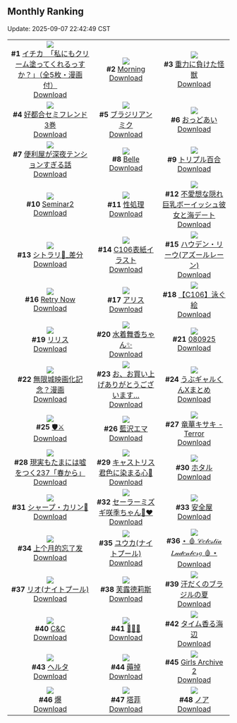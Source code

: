 ## Monthly Ranking
Update: 2025-09-07 22:42:49 CST

|      |      |      |
| :----: | :----: | :----: |
| ![](https://i.pixiv.re/c/240x480/img-master/img/2025/08/10/11/00/11/133701916_p0_master1200.jpg)<br>**#1** [イチカ　「私にもクリーム塗ってくれるっすか？」（全5枚・漫画付）](https://www.pixiv.net/artworks/133701916)<br>[Download](https://i.pixiv.re/img-original/img/2025/08/10/11/00/11/133701916_p0.jpg) | ![](https://i.pixiv.re/c/240x480/img-master/img/2025/08/10/12/49/12/133690377_p0_master1200.jpg)<br>**#2** [Morning](https://www.pixiv.net/artworks/133690377)<br>[Download](https://i.pixiv.re/img-original/img/2025/08/10/12/49/12/133690377_p0.png) | ![](https://i.pixiv.re/c/240x480/img-master/img/2025/08/10/00/02/22/133687519_p0_master1200.jpg)<br>**#3** [重力に負けた怪獣](https://www.pixiv.net/artworks/133687519)<br>[Download](https://i.pixiv.re/img-original/img/2025/08/10/00/02/22/133687519_p0.jpg) |
| ![](https://i.pixiv.re/c/240x480/img-master/img/2025/08/10/00/34/21/133689142_p0_master1200.jpg)<br>**#4** [好都合セミフレンド3巻](https://www.pixiv.net/artworks/133689142)<br>[Download](https://i.pixiv.re/img-original/img/2025/08/10/00/34/21/133689142_p0.jpg) | ![](https://i.pixiv.re/c/240x480/img-master/img/2025/08/10/00/00/09/133686962_p0_master1200.jpg)<br>**#5** [ブラジリアンミク](https://www.pixiv.net/artworks/133686962)<br>[Download](https://i.pixiv.re/img-original/img/2025/08/10/00/00/09/133686962_p0.png) | ![](https://i.pixiv.re/c/240x480/img-master/img/2025/08/10/00/01/15/133687348_p0_master1200.jpg)<br>**#6** [おっどあい](https://www.pixiv.net/artworks/133687348)<br>[Download](https://i.pixiv.re/img-original/img/2025/08/10/00/01/15/133687348_p0.png) |
| ![](https://i.pixiv.re/c/240x480/img-master/img/2025/08/10/00/00/22/133687099_p0_master1200.jpg)<br>**#7** [便利屋が深夜テンションすぎる話](https://www.pixiv.net/artworks/133687099)<br>[Download](https://i.pixiv.re/img-original/img/2025/08/10/00/00/22/133687099_p0.jpg) | ![](https://i.pixiv.re/c/240x480/img-master/img/2025/08/10/15/00/06/133708450_p0_master1200.jpg)<br>**#8** [Belle](https://www.pixiv.net/artworks/133708450)<br>[Download](https://i.pixiv.re/img-original/img/2025/08/10/15/00/06/133708450_p0.jpg) | ![](https://i.pixiv.re/c/240x480/img-master/img/2025/08/11/00/00/07/133730188_p0_master1200.jpg)<br>**#9** [トリプル百合](https://www.pixiv.net/artworks/133730188)<br>[Download](https://i.pixiv.re/img-original/img/2025/08/11/00/00/07/133730188_p0.png) |
| ![](https://i.pixiv.re/c/240x480/img-master/img/2025/08/08/00/00/15/133608172_p0_master1200.jpg)<br>**#10** [Seminar2](https://www.pixiv.net/artworks/133608172)<br>[Download](https://i.pixiv.re/img-original/img/2025/08/08/00/00/15/133608172_p0.png) | ![](https://i.pixiv.re/c/240x480/img-master/img/2025/08/11/19/18/46/133759658_p0_master1200.jpg)<br>**#11** [性処理](https://www.pixiv.net/artworks/133759658)<br>[Download](https://i.pixiv.re/img-original/img/2025/08/11/19/18/46/133759658_p0.png) | ![](https://i.pixiv.re/c/240x480/img-master/img/2025/08/11/00/06/00/133730985_p0_master1200.jpg)<br>**#12** [不愛想な隠れ巨乳ボーイッシュ彼女と海デート](https://www.pixiv.net/artworks/133730985)<br>[Download](https://i.pixiv.re/img-original/img/2025/08/11/00/06/00/133730985_p0.jpg) |
| ![](https://i.pixiv.re/c/240x480/img-master/img/2025/08/10/01/03/04/133690237_p0_master1200.jpg)<br>**#13** [シトラリ🎨_差分](https://www.pixiv.net/artworks/133690237)<br>[Download](https://i.pixiv.re/img-original/img/2025/08/10/01/03/04/133690237_p0.jpg) | ![](https://i.pixiv.re/c/240x480/img-master/img/2025/08/10/00/04/08/133687666_p0_master1200.jpg)<br>**#14** [C106表紙イラスト](https://www.pixiv.net/artworks/133687666)<br>[Download](https://i.pixiv.re/img-original/img/2025/08/10/00/04/08/133687666_p0.jpg) | ![](https://i.pixiv.re/c/240x480/img-master/img/2025/08/10/14/55/31/133708284_p0_master1200.jpg)<br>**#15** [ハウデン・リーウ(アズールレーン)](https://www.pixiv.net/artworks/133708284)<br>[Download](https://i.pixiv.re/img-original/img/2025/08/10/14/55/31/133708284_p0.jpg) |
| ![](https://i.pixiv.re/c/240x480/img-master/img/2025/08/08/00/09/14/133608940_p0_master1200.jpg)<br>**#16** [Retry Now](https://www.pixiv.net/artworks/133608940)<br>[Download](https://i.pixiv.re/img-original/img/2025/08/08/00/09/14/133608940_p0.jpg) | ![](https://i.pixiv.re/c/240x480/img-master/img/2025/08/10/00/28/57/133688832_p0_master1200.jpg)<br>**#17** [アリス](https://www.pixiv.net/artworks/133688832)<br>[Download](https://i.pixiv.re/img-original/img/2025/08/10/00/28/57/133688832_p0.jpg) | ![](https://i.pixiv.re/c/240x480/img-master/img/2025/08/09/00/00/32/133646178_p0_master1200.jpg)<br>**#18** [【C106】泳ぐ絵](https://www.pixiv.net/artworks/133646178)<br>[Download](https://i.pixiv.re/img-original/img/2025/08/09/00/00/32/133646178_p0.jpg) |
| ![](https://i.pixiv.re/c/240x480/img-master/img/2025/08/09/00/00/09/133646018_p0_master1200.jpg)<br>**#19** [リリス](https://www.pixiv.net/artworks/133646018)<br>[Download](https://i.pixiv.re/img-original/img/2025/08/09/00/00/09/133646018_p0.jpg) | ![](https://i.pixiv.re/c/240x480/img-master/img/2025/08/10/00/24/22/133688649_p0_master1200.jpg)<br>**#20** [水着舞香ちゃん✨️](https://www.pixiv.net/artworks/133688649)<br>[Download](https://i.pixiv.re/img-original/img/2025/08/10/00/24/22/133688649_p0.jpg) | ![](https://i.pixiv.re/c/240x480/img-master/img/2025/08/09/11/03/40/133660458_p0_master1200.jpg)<br>**#21** [080925](https://www.pixiv.net/artworks/133660458)<br>[Download](https://i.pixiv.re/img-original/img/2025/08/09/11/03/40/133660458_p0.jpg) |
| ![](https://i.pixiv.re/c/240x480/img-master/img/2025/08/10/21/38/51/133723574_p0_master1200.jpg)<br>**#22** [無限城映画化記念？漫画](https://www.pixiv.net/artworks/133723574)<br>[Download](https://i.pixiv.re/img-original/img/2025/08/10/21/38/51/133723574_p0.png) | ![](https://i.pixiv.re/c/240x480/img-master/img/2025/08/10/18/00/12/133714123_p0_master1200.jpg)<br>**#23** [お、お買い上げありがとうございます…](https://www.pixiv.net/artworks/133714123)<br>[Download](https://i.pixiv.re/img-original/img/2025/08/10/18/00/12/133714123_p0.jpg) | ![](https://i.pixiv.re/c/240x480/img-master/img/2025/08/10/19/15/11/133717146_p0_master1200.jpg)<br>**#24** [うぶギャルくんXまとめ](https://www.pixiv.net/artworks/133717146)<br>[Download](https://i.pixiv.re/img-original/img/2025/08/10/19/15/11/133717146_p0.jpg) |
| ![](https://i.pixiv.re/c/240x480/img-master/img/2025/08/09/00/00/05/133645979_p0_master1200.jpg)<br>**#25** [🛡️⚔](https://www.pixiv.net/artworks/133645979)<br>[Download](https://i.pixiv.re/img-original/img/2025/08/09/00/00/05/133645979_p0.png) | ![](https://i.pixiv.re/c/240x480/img-master/img/2025/08/08/00/00/08/133608107_p0_master1200.jpg)<br>**#26** [藍沢エマ](https://www.pixiv.net/artworks/133608107)<br>[Download](https://i.pixiv.re/img-original/img/2025/08/08/00/00/08/133608107_p0.png) | ![](https://i.pixiv.re/c/240x480/img-master/img/2025/08/09/13/00/04/133663563_p0_master1200.jpg)<br>**#27** [竜華キサキ - Terror](https://www.pixiv.net/artworks/133663563)<br>[Download](https://i.pixiv.re/img-original/img/2025/08/09/13/00/04/133663563_p0.jpg) |
| ![](https://i.pixiv.re/c/240x480/img-master/img/2025/08/10/18/12/13/133714140_p0_master1200.jpg)<br>**#28** [現実もたまには嘘をつく237「春から」](https://www.pixiv.net/artworks/133714140)<br>[Download](https://i.pixiv.re/img-original/img/2025/08/10/18/12/13/133714140_p0.jpg) | ![](https://i.pixiv.re/c/240x480/img-master/img/2025/08/11/22/52/25/133756805_p0_master1200.jpg)<br>**#29** [キャストリス 君色に染まる心💜](https://www.pixiv.net/artworks/133756805)<br>[Download](https://i.pixiv.re/img-original/img/2025/08/11/22/52/25/133756805_p0.jpg) | ![](https://i.pixiv.re/c/240x480/img-master/img/2025/08/10/15/19/52/133709065_p0_master1200.jpg)<br>**#30** [ホタル](https://www.pixiv.net/artworks/133709065)<br>[Download](https://i.pixiv.re/img-original/img/2025/08/10/15/19/52/133709065_p0.jpg) |
| ![](https://i.pixiv.re/c/240x480/img-master/img/2025/08/09/01/08/21/133649194_p0_master1200.jpg)<br>**#31** [シャープ・カリン🖤](https://www.pixiv.net/artworks/133649194)<br>[Download](https://i.pixiv.re/img-original/img/2025/08/09/01/08/21/133649194_p0.png) | ![](https://i.pixiv.re/c/240x480/img-master/img/2025/08/10/00/00/07/133686946_p0_master1200.jpg)<br>**#32** [セーラーミズギ咲季ちゃん🐬❤️](https://www.pixiv.net/artworks/133686946)<br>[Download](https://i.pixiv.re/img-original/img/2025/08/10/00/00/07/133686946_p0.png) | ![](https://i.pixiv.re/c/240x480/img-master/img/2025/08/10/00/00/12/133686999_p0_master1200.jpg)<br>**#33** [安全屋](https://www.pixiv.net/artworks/133686999)<br>[Download](https://i.pixiv.re/img-original/img/2025/08/10/00/00/12/133686999_p0.png) |
| ![](https://i.pixiv.re/c/240x480/img-master/img/2025/08/09/19/22/42/133674873_p0_master1200.jpg)<br>**#34** [上个月的忘了发](https://www.pixiv.net/artworks/133674873)<br>[Download](https://i.pixiv.re/img-original/img/2025/08/09/19/22/42/133674873_p0.jpg) | ![](https://i.pixiv.re/c/240x480/img-master/img/2025/08/09/13/07/45/133663779_p0_master1200.jpg)<br>**#35** [ユウカ(ナイトプール)](https://www.pixiv.net/artworks/133663779)<br>[Download](https://i.pixiv.re/img-original/img/2025/08/09/13/07/45/133663779_p0.jpg) | ![](https://i.pixiv.re/c/240x480/img-master/img/2025/08/10/12/14/17/133689982_p0_master1200.jpg)<br>**#36** [⋆ 🩸 𝒞𝑒𝓁𝑒𝓈𝓉𝒾𝒶 𝐿𝓊𝒹𝑒𝓃𝒷𝑒𝓇𝑔 🩸 ⋆](https://www.pixiv.net/artworks/133689982)<br>[Download](https://i.pixiv.re/img-original/img/2025/08/10/12/14/17/133689982_p0.jpg) |
| ![](https://i.pixiv.re/c/240x480/img-master/img/2025/08/09/13/21/01/133663844_p0_master1200.jpg)<br>**#37** [リオ(ナイトプール)](https://www.pixiv.net/artworks/133663844)<br>[Download](https://i.pixiv.re/img-original/img/2025/08/09/13/21/01/133663844_p0.jpg) | ![](https://i.pixiv.re/c/240x480/img-master/img/2025/08/08/18/00/15/133630554_p0_master1200.jpg)<br>**#38** [芙露德莉斯](https://www.pixiv.net/artworks/133630554)<br>[Download](https://i.pixiv.re/img-original/img/2025/08/08/18/00/15/133630554_p0.jpg) | ![](https://i.pixiv.re/c/240x480/img-master/img/2025/08/11/00/00/08/133730199_p0_master1200.jpg)<br>**#39** [汗だくのブラジルの夏](https://www.pixiv.net/artworks/133730199)<br>[Download](https://i.pixiv.re/img-original/img/2025/08/11/00/00/08/133730199_p0.png) |
| ![](https://i.pixiv.re/c/240x480/img-master/img/2025/08/12/00/57/23/133775243_p0_master1200.jpg)<br>**#40** [C&C](https://www.pixiv.net/artworks/133775243)<br>[Download](https://i.pixiv.re/img-original/img/2025/08/12/00/57/23/133775243_p0.png) | ![](https://i.pixiv.re/c/240x480/img-master/img/2025/08/08/00/00/13/133608158_p0_master1200.jpg)<br>**#41** [🤚🤚💦](https://www.pixiv.net/artworks/133608158)<br>[Download](https://i.pixiv.re/img-original/img/2025/08/08/00/00/13/133608158_p0.jpg) | ![](https://i.pixiv.re/c/240x480/img-master/img/2025/08/09/23/28/45/133685522_p0_master1200.jpg)<br>**#42** [タイム香る海辺](https://www.pixiv.net/artworks/133685522)<br>[Download](https://i.pixiv.re/img-original/img/2025/08/09/23/28/45/133685522_p0.jpg) |
| ![](https://i.pixiv.re/c/240x480/img-master/img/2025/08/12/04/13/34/133779500_p0_master1200.jpg)<br>**#43** [ヘルタ](https://www.pixiv.net/artworks/133779500)<br>[Download](https://i.pixiv.re/img-original/img/2025/08/12/04/13/34/133779500_p0.png) | ![](https://i.pixiv.re/c/240x480/img-master/img/2025/08/09/19/24/05/133674914_p0_master1200.jpg)<br>**#44** [薅掉](https://www.pixiv.net/artworks/133674914)<br>[Download](https://i.pixiv.re/img-original/img/2025/08/09/19/24/05/133674914_p0.jpg) | ![](https://i.pixiv.re/c/240x480/img-master/img/2025/08/12/00/00/30/133772745_p0_master1200.jpg)<br>**#45** [Girls Archive 2](https://www.pixiv.net/artworks/133772745)<br>[Download](https://i.pixiv.re/img-original/img/2025/08/12/00/00/30/133772745_p0.jpg) |
| ![](https://i.pixiv.re/c/240x480/img-master/img/2025/09/01/02/11/27/133609192_p0_master1200.jpg)<br>**#46** [爆](https://www.pixiv.net/artworks/133609192)<br>[Download](https://i.pixiv.re/img-original/img/2025/09/01/02/11/27/133609192_p0.jpg) | ![](https://i.pixiv.re/c/240x480/img-master/img/2025/08/09/14/46/06/133666257_p0_master1200.jpg)<br>**#47** [塔菲](https://www.pixiv.net/artworks/133666257)<br>[Download](https://i.pixiv.re/img-original/img/2025/08/09/14/46/06/133666257_p0.jpg) | ![](https://i.pixiv.re/c/240x480/img-master/img/2025/08/10/19/00/06/133716402_p0_master1200.jpg)<br>**#48** [ノア](https://www.pixiv.net/artworks/133716402)<br>[Download](https://i.pixiv.re/img-original/img/2025/08/10/19/00/06/133716402_p0.jpg) |
